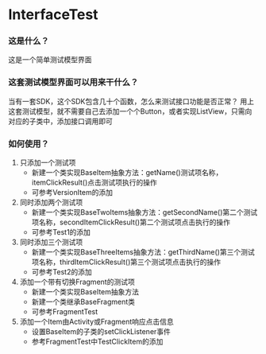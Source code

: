 # InterfaceTest
### 这是什么？
这是一个简单测试模型界面

### 这套测试模型界面可以用来干什么？
当有一套SDK，这个SDK包含几十个函数，怎么来测试接口功能是否正常？
用上这套测试模型，就不需要自己去添加一个个Button，或者实现ListView，只需向
对应的子类中，添加接口调用即可

### 如何使用？
1. 只添加一个测试项
    * 新建一个类实现BaseItem抽象方法：getName()测试项名称，itemClickResult()点击测试项执行的操作
    * 可参考VersionItem的添加
2. 同时添加两个测试项
    * 新建一个类实现BaseTwoItems抽象方法：getSecondName()第二个测试项名称，secondItemClickResult()第二个测试项点击执行的操作
    * 可参考Test1的添加
3. 同时添加三个测试项
    * 新建一个类实现BaseThreeItems抽象方法：getThirdName()第三个测试项名称，thirdItemClickResult()第三个测试项点击执行的操作
    * 可参考Test2的添加
4. 添加一个带有切换Fragment的测试项
    * 新建一个类实现BaseItem抽象方法
    * 新建一个类继承BaseFragment类
    * 可参考FragmentTest
5. 添加一个Item由Activity或Fragment响应点击信息
    * 设置BaseItem的子类的setClickListener事件
    * 参考FragmentTest中TestClickItem的添加
